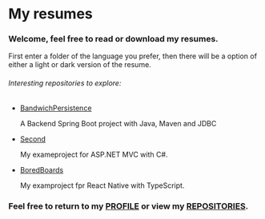 # My resumes

### Welcome, feel free to read or download my resumes.

First enter a folder of the language you prefer, then there will be a option of either a light or dark version of the resume.

###### Interesting repositories to explore:

* [BandwichPersistence](https://github.com/Laustrup/BandwichPersistence)

  A Backend Spring Boot project with Java, Maven and JDBC
  
* [Second](https://github.com/Laustrup/Second)

  My exameproject for ASP.NET MVC with C#.
  
* [BoredBoards](https://github.com/Laustrup/ChatroomsApplication)

  My examproject fpr React Native with TypeScript.

### Feel free to return to my [PROFILE](https://github.com/Laustrup) or view my [REPOSITORIES](https://github.com/Laustrup?tab=repositories).
